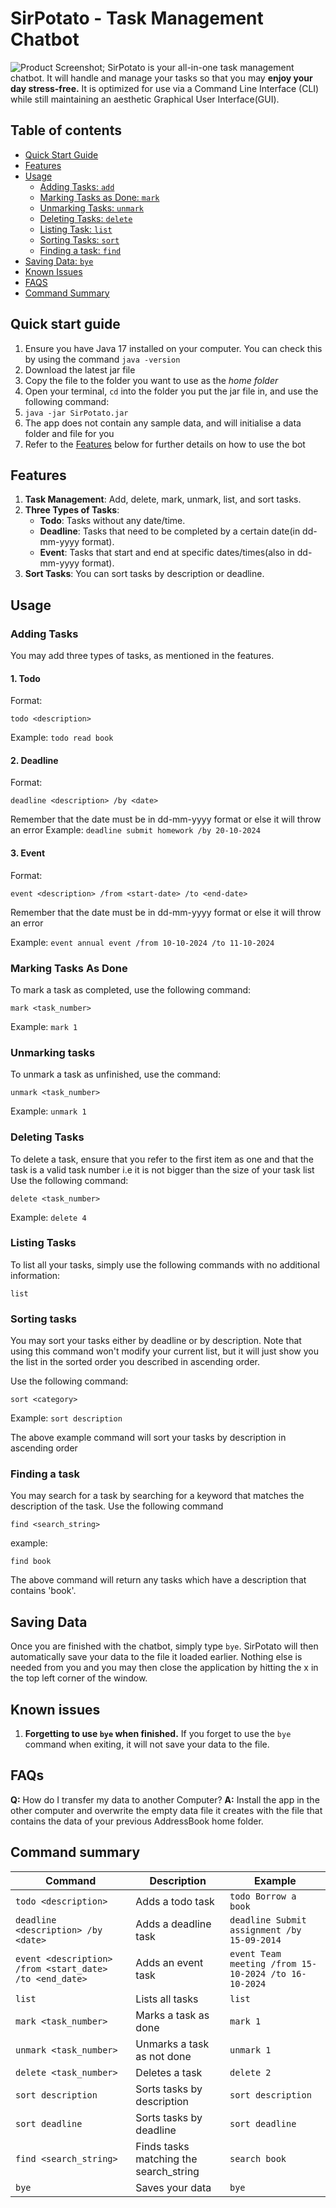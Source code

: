 # SirPotato - Task Management Chatbot

![Product Screenshot](Ui.png);
SirPotato is your all-in-one task management chatbot. It will handle and manage 
your tasks so that you may **enjoy your day stress-free.** It is optimized for use via a 
Command Line Interface (CLI) while still maintaining an aesthetic Graphical User Interface(GUI). 

## Table of contents

- [Quick Start Guide](#quick-start-guide)
- [Features](#features)
- [Usage](#usage)
  - [Adding Tasks: `add`](#adding-tasks)
  - [Marking Tasks as Done: `mark`](#marking-tasks-as-done)
  - [Unmarking Tasks: `unmark`](#unmarking-tasks)
  - [Deleting Tasks: `delete`](#deleting-tasks)
  - [Listing Task: `list`](#listing-tasks)
  - [Sorting Tasks: `sort`](#sorting-tasks)
  - [Finding a task: `find`](#finding-a-task)
- [Saving Data: `bye`](#saving-data)
- [Known Issues](#known-issues)
- [FAQS](#faqs)
- [Command Summary](#command-summary)

## Quick start guide

1. Ensure you have Java 17 installed on your computer. You can check this by using the command `java -version`
2. Download the latest jar file
3. Copy the file to the folder you want to use as the *home folder*
4. Open your terminal, `cd` into the folder you put the jar file in, and use the following command:
5. `java -jar SirPotato.jar`
6. The app does not contain any sample data, and will initialise a data folder and file for you
7. Refer to the [Features](#features) below for further details on how to use the bot


## Features 

1. **Task Management**: Add, delete, mark, unmark, list, and sort tasks.
2. **Three Types of Tasks**:
   - **Todo**: Tasks without any date/time.
   - **Deadline**: Tasks that need to be completed by a certain date(in dd-mm-yyyy format).
   - **Event**: Tasks that start and end at specific dates/times(also in dd-mm-yyyy format).
3. **Sort Tasks**: You can sort tasks by description or deadline.

## Usage 

### Adding Tasks

You may add three types of tasks, as mentioned in the features.

#### 1. **Todo**
Format:
``` 
todo <description>
```
Example:
``` todo read book ```

#### 2. **Deadline**
Format:
```
deadline <description> /by <date>
```
Remember that the date must be in dd-mm-yyyy format or else it will throw an error
Example:
```deadline submit homework /by 20-10-2024```

#### 3. **Event**
Format:
```
event <description> /from <start-date> /to <end-date>
```
Remember that the date must be in dd-mm-yyyy format or else it will throw an error

Example:
```event annual event /from 10-10-2024 /to 11-10-2024```

### Marking Tasks As Done

To mark a task as completed, use the following command:
```
mark <task_number>
```

Example:
```mark 1```

### Unmarking tasks

To unmark a task as unfinished, use the command:
```
unmark <task_number>
```

Example:
```unmark 1```

### Deleting Tasks

To delete a task, ensure that you refer to the first item as one and that the task is a valid task number
i.e it is not bigger than the size of your task list
Use the following command:
```
delete <task_number>
```
Example:
```delete 4```

### Listing Tasks

To list all your tasks, simply use the following commands with no additional information:

```list```

### Sorting tasks

You may sort your tasks either by deadline or by description. Note that using this command won't modify your current list, but it will just show you the list in the sorted order you described in ascending order.

Use the following command:
```
sort <category>
```

Example:
```sort description```

The above example command will sort your tasks by description in ascending order

### Finding a task

You may search for a task by searching for a keyword that matches the description of the task. Use the following command

```
find <search_string>
```
example:
```
find book
```
The above command will return any tasks which have a description that contains 'book'.

## Saving Data

Once you are finished with the chatbot, simply type ```bye```. SirPotato will then automatically save your data to the file it loaded earlier. Nothing else is needed from you and you may then close the application by hitting the x in the top left corner of the window. 

## Known issues 

1. **Forgetting to use `bye` when finished.** If you forget to use the `bye` command when exiting, it will not save your data to the file.

## FAQs

**Q:** How do I transfer my data to another Computer?
**A:** Install the app in the other computer and overwrite the empty data file it creates with the file that contains the data of your previous AddressBook home folder.

## Command summary

| Command                        | Description      |Example                               |
|--------------------------------|------------------|----------------------------------------------------------|
| `todo <description>`           | Adds a todo task | `todo Borrow a book`                                      |
| `deadline <description> /by <date>`| Adds a deadline task| `deadline Submit assignment /by 15-09-2014`               |
| `event <description> /from <start_date> /to <end_date>`| Adds an event task                         | `event Team meeting /from 15-10-2024 /to 16-10-2024`      |
| `list`                             | Lists all tasks                                            | `list`                                                   |
| `mark <task_number>`               | Marks a task as done                                       | `mark 1`                                                 |
| `unmark <task_number>`             | Unmarks a task as not done                                 | `unmark 1`                                               |
| `delete <task_number>`             | Deletes a task                                             | `delete 2`                                               |
| `sort description`                 | Sorts tasks by description                                 | `sort description`                                       |
| `sort deadline`                    | Sorts tasks by deadline                                    | `sort deadline` 
| `find <search_string>`       |  Finds tasks matching the search_string | `search book`
| `bye` | Saves your data | `bye`



